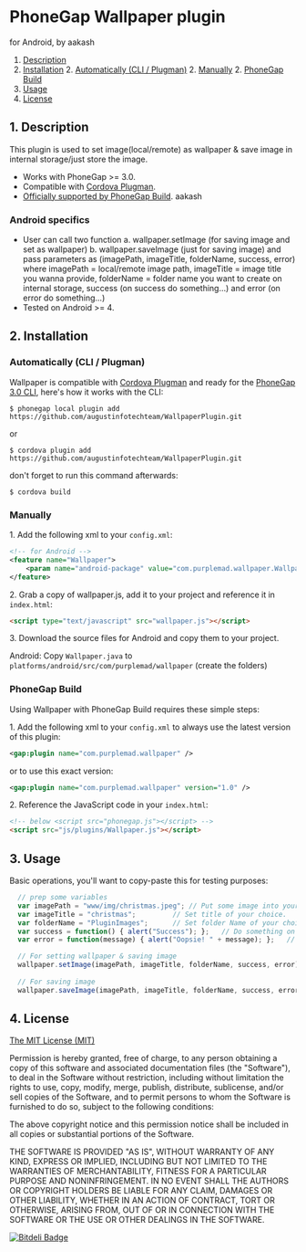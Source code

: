 # PhoneGap Wallpaper plugin

for Android, by []()	aakash

1. [Description](https://github.com/augustinfotechteam/WallpaperPlugin#1-description)
2. [Installation](https://github.com/augustinfotechteam/WallpaperPlugin#2-installation)
	2. [Automatically (CLI / Plugman)](https://github.com/augustinfotechteam/WallpaperPlugin#automatically-cli--plugman)
	2. [Manually](https://github.com/augustinfotechteam/WallpaperPlugin#manually)
	2. [PhoneGap Build](https://github.com/augustinfotechteam/WallpaperPlugin#phonegap-build)
3. [Usage](https://github.com/augustinfotechteam/WallpaperPlugin#3-usage)
4. [License](https://github.com/augustinfotechteam/WallpaperPlugin#4-license)

## 1. Description

This plugin is used to set image(local/remote) as wallpaper & save image in internal storage/just store the image.

* Works with PhoneGap >= 3.0.
* Compatible with [Cordova Plugman](https://github.com/apache/cordova-plugman).
* [Officially supported by PhoneGap Build](https://build.phonegap.com/plugins/100).	aakash

### Android specifics
* User can call two function a. wallpaper.setImage (for saving image and set as wallpaper) b. wallpaper.saveImage (just for saving image) and pass parameters as (imagePath, imageTitle, folderName, success, error) where imagePath = local/remote image path, imageTitle = image title you wanna provide, folderName = folder name you want to create on internal storage, success (on success do something…) and error (on error do something…)
* Tested on Android >= 4.

## 2. Installation

### Automatically (CLI / Plugman)
Wallpaper is compatible with [Cordova Plugman](https://github.com/apache/cordova-plugman) and ready for the [PhoneGap 3.0 CLI](http://docs.phonegap.com/en/3.0.0/guide_cli_index.md.html#The%20Command-line%20Interface_add_features), here's how it works with the CLI:

```
$ phonegap local plugin add https://github.com/augustinfotechteam/WallpaperPlugin.git
```
or
```
$ cordova plugin add https://github.com/augustinfotechteam/WallpaperPlugin.git
```
don't forget to run this command afterwards:
```
$ cordova build
```

### Manually

1\. Add the following xml to your `config.xml`:
```xml
<!-- for Android -->
<feature name="Wallpaper">
	<param name="android-package" value="com.purplemad.wallpaper.Wallpaper"/>
</feature>
```

2\. Grab a copy of wallpaper.js, add it to your project and reference it in `index.html`:
```html
<script type="text/javascript" src="wallpaper.js"></script>
```

3\. Download the source files for Android and copy them to your project.

Android: Copy `Wallpaper.java` to `platforms/android/src/com/purplemad/wallpaper` (create the folders)

### PhoneGap Build

Using Wallpaper with PhoneGap Build requires these simple steps:

1\. Add the following xml to your `config.xml` to always use the latest version of this plugin:
```xml
<gap:plugin name="com.purplemad.wallpaper" />
```
or to use this exact version:
```xml
<gap:plugin name="com.purplemad.wallpaper" version="1.0" />
```

2\. Reference the JavaScript code in your `index.html`:
```html
<!-- below <script src="phonegap.js"></script> -->
<script src="js/plugins/Wallpaper.js"></script>
```


## 3. Usage

Basic operations, you'll want to copy-paste this for testing purposes:

```javascript
  // prep some variables
  var imagePath = "www/img/christmas.jpeg";	// Put some image into your assets folder and give its path here.
  var imageTitle = "christmas";			// Set title of your choice.
  var folderName = "PluginImages";		// Set folder Name of your choice. 
  var success = function() { alert("Success"); };	// Do something on success return.
  var error = function(message) { alert("Oopsie! " + message); };	// Do something on error return.

  // For setting wallpaper & saving image
  wallpaper.setImage(imagePath, imageTitle, folderName, success, error);
  
  // For saving image
  wallpaper.saveImage(imagePath, imageTitle, folderName, success, error);	
```

## 4. License

[The MIT License (MIT)](http://www.opensource.org/licenses/mit-license.html)

Permission is hereby granted, free of charge, to any person obtaining a copy
of this software and associated documentation files (the "Software"), to deal
in the Software without restriction, including without limitation the rights
to use, copy, modify, merge, publish, distribute, sublicense, and/or sell
copies of the Software, and to permit persons to whom the Software is
furnished to do so, subject to the following conditions:

The above copyright notice and this permission notice shall be included in
all copies or substantial portions of the Software.

THE SOFTWARE IS PROVIDED "AS IS", WITHOUT WARRANTY OF ANY KIND, EXPRESS OR
IMPLIED, INCLUDING BUT NOT LIMITED TO THE WARRANTIES OF MERCHANTABILITY,
FITNESS FOR A PARTICULAR PURPOSE AND NONINFRINGEMENT. IN NO EVENT SHALL THE
AUTHORS OR COPYRIGHT HOLDERS BE LIABLE FOR ANY CLAIM, DAMAGES OR OTHER
LIABILITY, WHETHER IN AN ACTION OF CONTRACT, TORT OR OTHERWISE, ARISING FROM,
OUT OF OR IN CONNECTION WITH THE SOFTWARE OR THE USE OR OTHER DEALINGS IN
THE SOFTWARE.


[![Bitdeli Badge](https://d2weczhvl823v0.cloudfront.net/EddyVerbruggen/calendar-phonegap-plugin/trend.png)](https://bitdeli.com/free "Bitdeli Badge")

